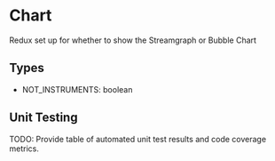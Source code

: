 # Chart

Redux set up for whether to show the Streamgraph or Bubble Chart

## Types

* NOT_INSTRUMENTS: boolean

## Unit Testing

TODO: Provide table of automated unit test results and code coverage metrics.
